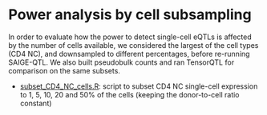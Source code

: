 # Power analysis by cell subsampling

In order to evaluate how the power to detect single-cell eQTLs is affected by the number of cells available, we considered the largest of the cell types (CD4 NC), and downsampled to different percentages, before re-running SAIGE-QTL.
We also built pseudobulk counts and ran TensorQTL for comparison on the same subsets.

* [subset_CD4_NC_cells.R](../../preprocessing/subset_CD4_NC_cells.R): script to subset CD4 NC single-cell expression to 1, 5, 10, 20 and 50% of the cells (keeping the donor-to-cell ratio constant)
